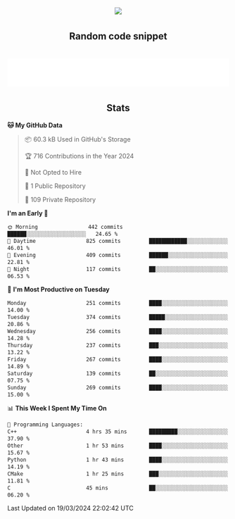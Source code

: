 <h1 align="center"><img src="https://readme-typing-svg.demolab.com?font=JetBrains+Mono&duration=3000&pause=1500&color=FE8019&center=true&multiline=true&repeat=false&random=false&width=600&height=60&lines=Welcome+to+my+page!;I'm+currently+learning+C%2C+Rust+and+C%2B%2B"></h1>

<h2 align="center">Random code snippet</h2>

<h1 align="center"><img src="assets/code_snippet.svg"></h1>

<h2 align="center">Stats</h2>

<!--START_SECTION:waka-->
**🐱 My GitHub Data** 

> 📦 60.3 kB Used in GitHub's Storage 
 > 
> 🏆 716 Contributions in the Year 2024
 > 
> 🚫 Not Opted to Hire
 > 
> 📜 1 Public Repository 
 > 
> 🔑 109 Private Repository 
 > 
**I'm an Early 🐤** 

```text
🌞 Morning                442 commits         ██████░░░░░░░░░░░░░░░░░░░   24.65 % 
🌆 Daytime                825 commits         ████████████░░░░░░░░░░░░░   46.01 % 
🌃 Evening                409 commits         ██████░░░░░░░░░░░░░░░░░░░   22.81 % 
🌙 Night                  117 commits         ██░░░░░░░░░░░░░░░░░░░░░░░   06.53 % 
```
📅 **I'm Most Productive on Tuesday** 

```text
Monday                   251 commits         ████░░░░░░░░░░░░░░░░░░░░░   14.00 % 
Tuesday                  374 commits         █████░░░░░░░░░░░░░░░░░░░░   20.86 % 
Wednesday                256 commits         ████░░░░░░░░░░░░░░░░░░░░░   14.28 % 
Thursday                 237 commits         ███░░░░░░░░░░░░░░░░░░░░░░   13.22 % 
Friday                   267 commits         ████░░░░░░░░░░░░░░░░░░░░░   14.89 % 
Saturday                 139 commits         ██░░░░░░░░░░░░░░░░░░░░░░░   07.75 % 
Sunday                   269 commits         ████░░░░░░░░░░░░░░░░░░░░░   15.00 % 
```


📊 **This Week I Spent My Time On** 

```text
💬 Programming Languages: 
C++                      4 hrs 35 mins       █████████░░░░░░░░░░░░░░░░   37.90 % 
Other                    1 hr 53 mins        ████░░░░░░░░░░░░░░░░░░░░░   15.67 % 
Python                   1 hr 43 mins        ████░░░░░░░░░░░░░░░░░░░░░   14.19 % 
CMake                    1 hr 25 mins        ███░░░░░░░░░░░░░░░░░░░░░░   11.81 % 
C                        45 mins             ██░░░░░░░░░░░░░░░░░░░░░░░   06.20 % 
```


 Last Updated on 19/03/2024 22:02:42 UTC
<!--END_SECTION:waka-->
